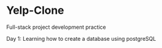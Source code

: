 # Yelp-Clone
Full-stack project development practice

Day 1:
Learning how to create a database using postgreSQL
